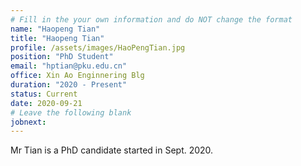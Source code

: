 ```yaml
---
# Fill in the your own information and do NOT change the format
name: "Haopeng Tian"
title: "Haopeng Tian"
profile: /assets/images/HaoPengTian.jpg
position: "PhD Student"
email: "hptian@pku.edu.cn"
office: Xin Ao Enginnering Blg
duration: "2020 - Present"
status: Current
date: 2020-09-21
# Leave the following blank
jobnext: 
---
```


Mr Tian is a PhD candidate started in Sept. 2020.
